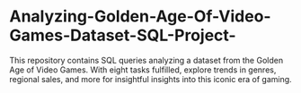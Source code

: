 # Analyzing-Golden-Age-Of-Video-Games-Dataset-SQL-Project-
This repository contains SQL queries analyzing a dataset from the Golden Age of Video Games. With eight tasks fulfilled, explore trends in genres, regional sales, and more for insightful insights into this iconic era of gaming.
